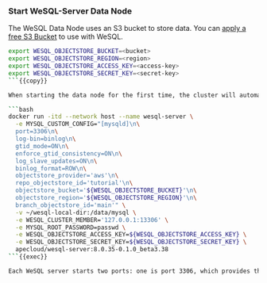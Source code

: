 ### Start WeSQL-Server Data Node

The WeSQL Data Node uses an S3 bucket to store data. You can [apply a free S3 Bucket](https://wesql.io/bucket) to use with WeSQL.

```bash
export WESQL_OBJECTSTORE_BUCKET=<bucket>
export WESQL_OBJECTSTORE_REGION=<region>
export WESQL_OBJECTSTORE_ACCESS_KEY=<access-key>
export WESQL_OBJECTSTORE_SECRET_KEY=<secret-key>
```{{copy}}

When starting the data node for the first time, the cluster will automatically initialize. If the local directory is empty, it will pull the latest data from S3.

```bash
docker run -itd --network host --name wesql-server \
  -e MYSQL_CUSTOM_CONFIG="[mysqld]\n\
  port=3306\n\
  log-bin=binlog\n\
  gtid_mode=ON\n\
  enforce_gtid_consistency=ON\n\
  log_slave_updates=ON\n\
  binlog_format=ROW\n\
  objectstore_provider='aws'\n\
  repo_objectstore_id='tutorial'\n\
  objectstore_bucket='${WESQL_OBJECTSTORE_BUCKET}'\n\
  objectstore_region='${WESQL_OBJECTSTORE_REGION}'\n\
  branch_objectstore_id='main'" \
  -v ~/wesql-local-dir:/data/mysql \
  -e WESQL_CLUSTER_MEMBER='127.0.0.1:13306' \
  -e MYSQL_ROOT_PASSWORD=passwd \
  -e WESQL_OBJECTSTORE_ACCESS_KEY=${WESQL_OBJECTSTORE_ACCESS_KEY} \
  -e WESQL_OBJECTSTORE_SECRET_KEY=${WESQL_OBJECTSTORE_SECRET_KEY} \
  apecloud/wesql-server:8.0.35-0.1.0_beta3.38
```{{exec}}

Each WeSQL server starts two ports: one is port 3306, which provides the MySQL service, and the other is port 13306, which is used for Raft protocol communication between WeSQL servers.
